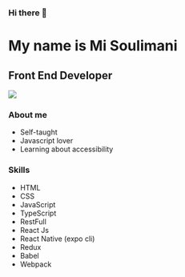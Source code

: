 ### Hi there 👋
My name is Mi Soulimani
=======================

Front End Developer
-------------------
![](https://images.pexels.com/photos/270366/pexels-photo-270366.jpeg?auto=compress&cs=tinysrgb&w=600)
### About me

*   Self-taught
*   Javascript lover
*   Learning about accessibility


### Skills

*   HTML
*   CSS
*   JavaScript
*   TypeScript
*   RestFull
*   React Js
*   React Native (expo cli)
*   Redux
*   Babel
*   Webpack
